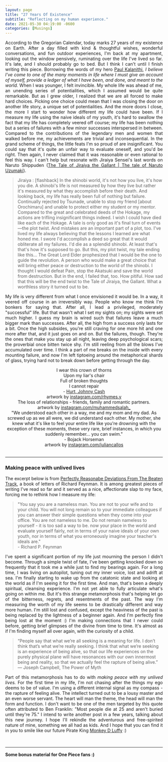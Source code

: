 ```yaml
---
layout: page
title: "27 Years Of Existence"
subtitle: "Reflecting on my human experience." 
date: 2021-05-30 04:19:00 -0600
categories: [Musings]
---
```


<p align= "justify"> According to the Gregorian Calendar, today marks 27 years of my existence on Earth. After a day filled with kind & thoughtful wishes, wonderful conversations, and fun outdoor experiences, I'm back at my apartment, looking out the window pensively, ruminating over the life I've lived so far. It's late, and I should probably go to bed. But I think I can't until I finish writing this piece. Borrowing the words of my hero <a href= "https://stanmed.stanford.edu/2015spring/before-i-go.html">Paul Kalanithi</a>, <i>I believe I've come to one of the many moments in life where I must give an account of myself, provide a ledger of what I have been, and done, and meant to the world.</i> When I was younger, I felt invincible. My whole life was ahead of me, an unending series of potentialities, which I assumed would be quite remarkable. But as I grew older, I realized that we are all forced to make hard choices. Picking one choice could mean that I was closing the door on another life story, a unique set of potentialities. And the more doors I close, the more I start to wonder how different my life could have been. If I measure my life using the naive ideals of my youth, it's hard to swallow the fact that my life has completely veered off course; my life has been nothing but a series of failures with a few minor successes interspersed in between. Compared to the contributions of the legendary men and women that walked before me, my achievements are trivial and inconsequential. In the grand scheme of things, the little feats I'm so proud of are insignificant. You could say that it's quite an unfair way to evaluate oneself, and you'd be right. Then again, I never claimed that it was reasonable or even rational to feel this way. I can't help but resonate with Jiraiya Sensei's last words on Naruto Shippuden (<a href= "https://youtu.be/qQw1e0zyOUI">The Tale of Jiraiya the Gallant | The tale of Naruto Uzumaki</a>).  </p>

<blockquote> Jiraiya : [flashback] In the shinobi world, it's not how you live, it's how you die. A shinobi's life is not measured by how they live but rather it's measured by what they accomplish before their death. And looking back, my life has really been full of nothing but failure. Continually rejected by Tsunade, unable to stop my friend [about Orochimaru] and unable to protect either my student or my mentor. Compared to the great and celebrated deeds of the Hokage, my actions are trifling insignificant things indeed. I wish I could have died like each of the Hokage. A tale is only good as it's final turn of events—the plot twist. And mistakes are an important part of a plot, too. I've lived my life always believing that the lessons I learned are what honed me. I swore I'd accomplish a deed so great that it would obliterate all my failures. I'd die as a splendid shinobi. At least that's that's how it's supposed to go. But this, my plot twist, my tale ending like this... The Great Lord Elder prophesized that I would be the one to guide the revolution. A person who would make a great choice that will bring either peace or destruction to the world of the shinobi. I thought I would defeat Pain, stop the Akatsuki and save the world from destruction. But in the end, I failed that, too. How pitiful. How sad that this will be the end twist to the Tale of Jiraiya, the Gallant. What a worthless story it turned out to be. </blockquote>

<p align= "justify"> My life is very different from what I once envisioned it would be. In a way, it veered off course in an irreversibly way. People who know me think I'm bonkers for saying that. After all, I lead a privileged, moderately "successful" life. But that wasn't what I set my sights on; my sights were set much higher. I guess my brain is wired such that failures leave a much bigger mark than successes. After all, the high from a success only lasts for a bit. Once the high subsides, you're still craving for one more hit and one more after that, and it just goes on and on. But the failures, though. They're the ones that make you stay up all night, leaving deep psychological scars; the proverbial once bitten twice shy. I'm still reeling from all the blows I've accumulated over time. I think a part of me breaks on the inside with every mounting failure, and now I'm left tiptoeing around the metaphorical shards of glass, trying hard not to break down before getting through the day. </p>

<div class="row uniform">
    <div class="4u 12u$(medium)">
        <span class="image main"><img src="{{site.url}}/assets/images/27_years/still_hurts.jpg" alt="" /></span>
        <center>
        <caption style="text-align:center"> I wear this crown of thorns <br> Upon my liar's chair <br> Full of broken thoughts <br> I cannot repair <br> - <a href="https://youtu.be/8AHCfZTRGiI"> Hurt, Johnny Cash</a> <br> artwork by <a href="https://www.instagram.com/rhymes.y/?fbclid=IwAR1v-WfTdUgoScAHcXemQA_Rm38FHbgoD1gka4ytCN_nUjfa50mKpfLndPQ">instagram.com/rhymes.y</a>  </caption>
        </center>
    </div>
    <div class="4u 12u$(medium)">
        <span class="image main"><img src="{{site.url}}/assets/images/27_years/loss_of_relationships.jpg" alt="" /></span>
        <center>
        <caption style="text-align:center">The loss of relationships - friends, family and romantic partners. <br> artwork by <a href="https://www.instagram.com/muhammedsalah_/?fbclid=IwAR2tWKR-oIGwjJI8xjQNW71_0MM5xLy_ZuqxJhuliUNonF_8kIvKk01oEqw"> instagram.com/muhammedsalah_</a>  </caption>
        </center>
    </div>
    <div class="4u 12u$(medium)">
        <span class="image main"><img src="{{site.url}}/assets/images/27_years/dark_place.jpg" alt="" /></span>
        <center>
        <caption style="text-align:center"> "We understood each other in a way, me and my mom and my dad. As screwed up as we all were, we did understand each other. My mother, she knew what it's like to feel your entire life like you're drowning with the exception of these moments, these very rare, brief instances, in which you suddenly remember... you can swim." <br> - Bojack Horseman <br>  artwork by <a href="https://www.instagram.com/juliancallos/?fbclid=IwAR0if7Cu469VOzsi1XjMhsA2gog1t69M9-N4av7LuZ00NZYrFaL-_UwfRDE">instagram.com/juliancallos</a> </caption>
        </center>
    </div>
    
</div>


<br> 
<!-- ----------------------------------------- -->
<hr class="major" />
<!-- ----------------------------------------- -->

<h3> Making peace with unlived lives </h3>
<p align= "justify"> The excerpt below is from <a href="http://www.amazon.com/Perfectly-Reasonable-Deviations-Beaten-Track/dp/0738206369">Perfectly Reasonabe Deviations From The Beaten Track</a>, a book of letters of Richard Feynman. It is among greatest pieces of writing I've read so far and it served as a nice, affectionate slap to my face, forcing me to rethink how I measure my life: </p>

<blockquote>
    "You say you are a nameless man. You are not to your wife and to your child. You will not long remain so to your immediate colleagues if you can answer their simple questions when they come into your office. You are not nameless to me. Do not remain nameless to yourself - it is too sad a way to be. now your place in the world and evaluate yourself fairly, not in terms of your naive ideals of your own youth, nor in terms of what you erroneously imagine your teacher's ideals are." 
    <br>
    - Richard P. Feynman
</blockquote>


<p align= "justify"> I've spent a significant portion of my life just mourning the person I didn't become. Through a simple twist of fate, I've been getting knocked down so frequently that it took me a while just to find my bearings again. For a long time, I was living on autopilot, tuning out my inner voice, lost and adrift at sea. I'm finally starting to wake up from the catatonic state and looking at the world as if I'm seeing it for the first time. And man, that's been a deeply spiritual, cleansing experience. I'm not yet able to fully articulate what's going on within me. But it's this strange metamorphosis that's helping let go of the bitterness, regrets, and resentments of the past. The way I'm measuring the worth of my life seems to be drastically different and way more human. I'm still lost and confused, except the heaviness of the past is being replaced by the lightness of a beginner again. And I'm perfectly fine being lost at the moment :) I'm making connections that I never could before, getting brief glimpses of the divine from time to time. It's almost as if I'm finding myself all over again, with the curiosity of a child.  </p>
    
<blockquote>
“People say that what we’re all seeking is a meaning for life. I don’t think that’s what we’re really seeking. I think that what we’re seeking is an experience of being alive, so that our life experiences on the purely physical plane will have resonances with our own innermost being and reality, so that we actually feel the rapture of being alive.”
<br> ― Joseph Campbell, The Power of Myth 
</blockquote>
    
<p align= "justify"> Part of this metamorphosis has to do with <i> making peace with my unlived lives.</i> For the first time in my life, I'm not chasing after the things my ego deems to be of value. I'm using a different internal signal as my compass - the rapture of feeling alive. The intellect turned out to be a lousy master and an even worse servant. The heart will man the theme, the head will man the form and function. I don't want to be one of the men targeted by this quote often attributed to Ben Franklin: "Most people die at 25 and aren't buried until they're 75." I intend to write another post in a few years, talking about this new journey. I hope I'll rekindle the adventurous and free-spirited nature of mine, something we all had as kids. And I hope that you can find it in you to smile like our future Pirate King <a href="https://onepiece.fandom.com/wiki/Monkey_D._Luffy">Monkey D Luffy</a> :)      </p>



<div class="row uniform">
    <div class="4u 12u$(medium)">
    </div>
    <div class="4u 12u$(medium)">
        <span class="image main"><img src="{{site.url}}/assets/images/27_years/luffy_2.jpg" alt="" /></span>
    </div>
    <div class="5u 12u$(medium)">
    </div>
    
</div>


<br> 
<!-- ----------------------------------------- -->
<hr class="major" />
<!-- ----------------------------------------- -->
<p align="justify"> <b> Some bonus material for One Piece fans :) </b> </p>

<div class="row uniform">
    <div class="6u 12u$(medium)">
        <span class="image main"><img src="{{site.url}}/assets/images/27_years/luffy-ace.jpg" alt="" /></span>
    </div>
    <div class="6u 12u$(medium)">
        <span class="image main"><img src="{{site.url}}/assets/images/27_years/sabo-luffy-ace-smile.jpg" alt="" /></span>
    </div>
    
</div>
